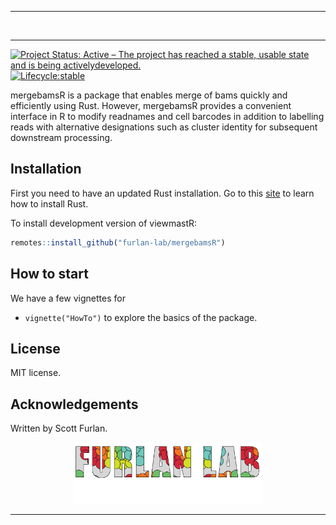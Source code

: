 <hr>
<p align="left"><img src="man/figures/viewmaster.png" alt="" width="300"></a></p>
<hr>

[![Project Status: Active – The project has reached a stable, usable state and is being activelydeveloped.](https://www.repostatus.org/badges/latest/active.svg)](https://www.repostatus.org/#active)
[![Lifecycle:stable](https://img.shields.io/badge/lifecycle-stable-brightgreen.svg)](https://lifecycle.r-lib.org/articles/stages.html)

mergebamsR is a package that enables merge of bams quickly and efficiently using Rust.  However, mergebamsR provides a convenient interface in R to modify readnames and cell barcodes in addition to labelling reads with alternative designations such as cluster identity for subsequent downstream processing.


## Installation

First you need to have an updated Rust installation. Go to this [site](https://www.rust-lang.org/tools/install) to learn how to install Rust.

To install development version of viewmastR:

```r
remotes::install_github("furlan-lab/mergebamsR")
```

## How to start

We have a few vignettes for 

- `vignette("HowTo")` to explore the basics of the package. 


## License 

MIT license.

## Acknowledgements

Written by Scott Furlan.

<p align="center"><img src="man/figures/furlan_lab_logo.png" alt="" width="300"></a></p>
<hr>

